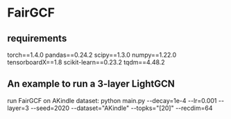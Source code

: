 # FairGCF
## requirements
torch==1.4.0
pandas==0.24.2
scipy==1.3.0
numpy==1.22.0
tensorboardX==1.8
scikit-learn==0.23.2
tqdm==4.48.2

## An example to run a 3-layer LightGCN

run FairGCF on AKindle dataset:
python main.py --decay=1e-4 --lr=0.001 --layer=3 --seed=2020 --dataset="AKindle" --topks="[20]" --recdim=64
